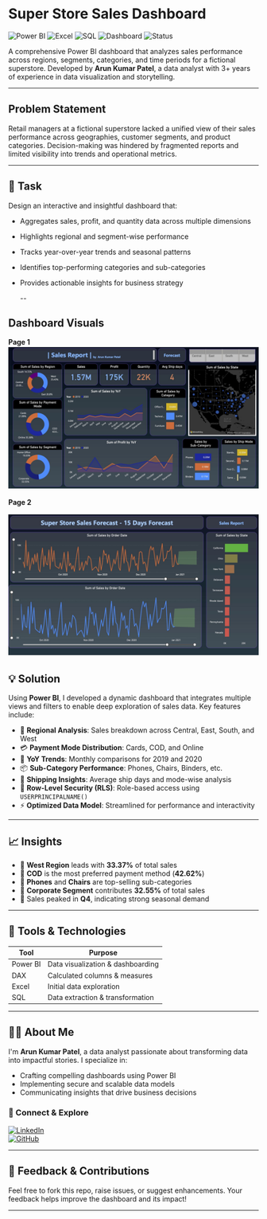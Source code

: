 #  Super Store Sales Dashboard

![Power BI](https://img.shields.io/badge/Tool-Power%20BI-yellow?logo=powerbi)
![Excel](https://img.shields.io/badge/Tool-Excel-green?logo=microsoft-excel)
![SQL](https://img.shields.io/badge/Tool-SQL-blue?logo=postgresql)
![Dashboard](https://img.shields.io/badge/Project-Power%20BI%20Dashboard-purple?logo=powerbi)
![Status](https://img.shields.io/badge/Status-Completed-brightgreen)

A comprehensive Power BI dashboard that analyzes sales performance across regions, segments, categories, and time periods for a fictional superstore. Developed by **Arun Kumar Patel**, a data analyst with 3+ years of experience in data visualization and storytelling.

---

##  Problem Statement

Retail managers at a fictional superstore lacked a unified view of their sales performance across geographies, customer segments, and product categories. Decision-making was hindered by fragmented reports and limited visibility into trends and operational metrics.

---

## 🎯 Task

Design an interactive and insightful dashboard that:

- Aggregates sales, profit, and quantity data across multiple dimensions
- Highlights regional and segment-wise performance
- Tracks year-over-year trends and seasonal patterns
- Identifies top-performing categories and sub-categories
- Provides actionable insights for business strategy
  
  --
## Dashboard Visuals

**Page 1**  
![Sales Dashboard Page 1](https://github.com/data-wizard-AKP/SalesEdge-Real-Time-Sales-Forecasting-Power-BI-Dashboard/blob/main/Project_Base/Sales%20Dashboard%20by%20Arun.jpg)

**Page 2** 

![Sales Dashboard Page 2](https://github.com/data-wizard-AKP/SalesEdge-Real-Time-Sales-Forecasting-Power-BI-Dashboard/blob/main/Project_Base/Sales%20Dashboard%20by%20Arun%20Page-2.jpg)


## 💡 Solution

Using **Power BI**, I developed a dynamic dashboard that integrates multiple views and filters to enable deep exploration of sales data. Key features include:

- 📍 **Regional Analysis**: Sales breakdown across Central, East, South, and West
- 💳 **Payment Mode Distribution**: Cards, COD, and Online
- 📅 **YoY Trends**: Monthly comparisons for 2019 and 2020
- 📦 **Sub-Category Performance**: Phones, Chairs, Binders, etc.
- 🚚 **Shipping Insights**: Average ship days and mode-wise analysis
- 🔐 **Row-Level Security (RLS)**: Role-based access using `USERPRINCIPALNAME()`
- ⚡ **Optimized Data Model**: Streamlined for performance and interactivity

---

## 📈 Insights

- 🔹 **West Region** leads with **33.37%** of total sales
- 🔹 **COD** is the most preferred payment method (**42.62%**)
- 🔹 **Phones** and **Chairs** are top-selling sub-categories
- 🔹 **Corporate Segment** contributes **32.55%** of total sales
- 🔹 Sales peaked in **Q4**, indicating strong seasonal demand

---

## 🧠 Tools & Technologies

| Tool         | Purpose                          |
|--------------|----------------------------------|
| Power BI     | Data visualization & dashboarding|
| DAX          | Calculated columns & measures    |
| Excel        | Initial data exploration         |
| SQL          | Data extraction & transformation |

---

## 👨‍💼 About Me

I'm **Arun Kumar Patel**, a data analyst passionate about transforming data into impactful stories. I specialize in:

- Crafting compelling dashboards using Power BI
- Implementing secure and scalable data models
- Communicating insights that drive business decisions

### 🔗 Connect & Explore

[![LinkedIn](https://img.shields.io/badge/LinkedIn-Arun%20Kumar%20Patel-blue?logo=linkedin)](https://www.linkedin.com/in/arun-kumar-patel/)  
[![GitHub](https://img.shields.io/badge/GitHub-Explore%20Projects-black?logo=github)](https://github.com/yourusername)


---

## 📣 Feedback & Contributions

Feel free to fork this repo, raise issues, or suggest enhancements. Your feedback helps improve the dashboard and its impact!

---




